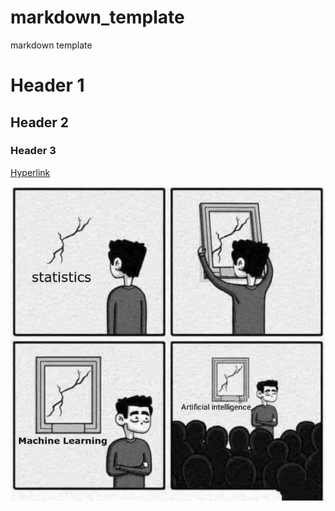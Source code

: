 # markdown_template
markdown template

# Header 1
## Header 2
### Header 3

[Hyperlink](www.google.de)

![Text](image.webp?raw=true)

